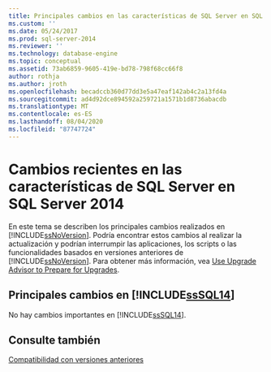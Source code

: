 ```yaml
---
title: Principales cambios en las características de SQL Server en SQL Server 2014 | Microsoft Docs
ms.custom: ''
ms.date: 05/24/2017
ms.prod: sql-server-2014
ms.reviewer: ''
ms.technology: database-engine
ms.topic: conceptual
ms.assetid: 73ab6859-9605-419e-bd78-798f68cc66f8
author: rothja
ms.author: jroth
ms.openlocfilehash: becadccb360d77dd3e5a47eaf142ab4c2a13fd4a
ms.sourcegitcommit: ad4d92dce894592a259721a1571b1d8736abacdb
ms.translationtype: MT
ms.contentlocale: es-ES
ms.lasthandoff: 08/04/2020
ms.locfileid: "87747724"
---
```

# <a name="breaking-changes-to-sql-server-features-in-sql-server-2014"></a>Cambios recientes en las características de SQL Server en SQL Server 2014
  En este tema se describen los principales cambios realizados en [!INCLUDE[ssNoVersion](../includes/ssnoversion-md.md)]. Podría encontrar estos cambios al realizar la actualización y podrían interrumpir las aplicaciones, los scripts o las funcionalidades basados en versiones anteriores de [!INCLUDE[ssNoVersion](../includes/ssnoversion-md.md)]. Para obtener más información, vea [Use Upgrade Advisor to Prepare for Upgrades](../../2014/sql-server/install/use-upgrade-advisor-to-prepare-for-upgrades.md).  
  
## <a name="breaking-changes-in-sssql14"></a>Principales cambios en [!INCLUDE[ssSQL14](../includes/sssql14-md.md)]  
 No hay cambios importantes en [!INCLUDE[ssSQL14](../includes/sssql14-md.md)].  
  
## <a name="see-also"></a>Consulte también  
 [Compatibilidad con versiones anteriores](../../2014/getting-started/backward-compatibility.md)  
  
  
